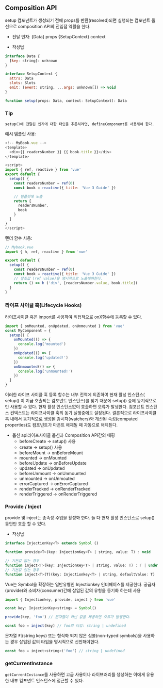 ## Composition API

setup
컴포넌트가 생성되기 전에 props를 반환(resolved)되면 실행되는 컴포넌트 옵션으로 composition API의 진입점 역활을 한다.

* 전달 인자:
{Data} props
{SetupContext} context

* 작성법
```javascript
interface Data {
  [key: string]: unknown
}

interface SetupContext {
  attrs: Data
  slots: Slots
  emit: (event: string, ...args: unknown[]) => void
}

function setup(props: Data, context: SetupContext): Data
```

### Tip
```
setup()에 전달된 인자에 대한 타입을 추론하려면, defineComponent를 사용해야 한다.
```

예시
템플릿 사용:
```javascript
<!-- MyBook.vue -->
<template>
  <div>{{ readersNumber }} {{ book.title }}</div>
</template>

<script>
import { ref, reactive } from 'vue'
export default {
  setup() {
    const readersNumber = ref(0)
    const book = reactive({ title: 'Vue 3 Guide' })

    // 템플릿에 노출
    return {
      readersNumber,
      book
    }
  }
}
</script>
```

렌더 함수 사용:
```javascript
// Mybook.vue
import { h, ref, reactive } from 'vue'

export default {
  setup() {
    const readersNumber = ref(0)
    const book = reactive({ title: 'Vue 3 Guide' })
    // 참조값 (ref value)을 명시적으로 노출해야한다.
    return () => h ('div', [readersNumber.value, book.title])
  }
}
```

### 라이프 사이클 훅(Lifecycle Hooks)
라이프사이클 훅은 import를 사용하여 직접적으로 onX함수에 등록할 수 있다.
```javascript
import { onMounted, onUpdated, onUnmounted } from 'vue'
const MyComponent = {
  setup() {
    onMounted(() => {
      console.log('mounted')
    })
    onUpdated(() => {
      console.log('updated!')
    })
    onUnmounted(() => {
      console.log('unmounted!')
    })
  }
}
```

이러한 라이프 사이클 훅 등록 함수는 내부 전역에 의존하여 현재 활성 인스턴스( setup() 이 지금 호출되는 컴포넌트 인스턴스)를 찾기 때문에 setup() 중에 동기식으로만 사용할 수 있다. 현재 활성 인스턴스없이 호출하면 오류가 발생한다.
컴포넌트 인스턴스 컨텍스트는 라이프사이클 훅의 동기 실행중에도 설정된다. 결론적으로 라이프사이클 훅 내에서 동기적으로 생성된 감시자(watchers)와 계산된 속성(computed properties)도 컴포넌트가 마운트 해제될 때 자동으로 해제된다.

* 옵션 api라이프사이클 옵션과 Composition API간의 매핑
  * beforeCreate -> setup() 사용
  * create -> setup() 사용
  * beforeMount -> onBeforeMount
  * mounted -> onMounted
  * beforeUpdate -> onBeforeUpdate
  * updated -> onUpdated
  * beforeUnmount -> onUnmounted
  * unmounted -> onUnmouted
  * errorCaptured -> onErrorCaptured
  * renderTracked -> onRenderTracked
  * renderTriggered -> onRenderTriggered

### Provide / Inject
provide 및 inject는 종속성 주입을 활성화 한다. 둘 다 현재 활성 인스턴스로 setup()동안만 호출 할 수 있다.
* 작성법
```javascript
interface InjectionKey<T> extends Symbol ()

function provide<T>(key: InjectionKey<T> | string, value: T) : void

// 기본값 없는 경우
function inject<T>(key: InjectionKey<T> | string, value: T) : T | undefined
// 기본값 있는 경우
function inject<T>(T)(key: Injectionkey<T> | string, defaultValue: T) : T
```

Vue는 Symbol을 확장하는 일반유형인 Injectionkey 인터페이스를 제공한다. 공급자(provide)와 소비자(consumer)간에 삽입된 값의 유형을 동기화 하는데 사용
```javascript
import { Injectionkey, provide, inject } from 'vue'

const key: InjectionKey<string> = Symbol()

provide(key, 'foo') // 문자열이 아닌 값을 제공하면 오류가 발생한다.

const foo = inject(key) // foo의 타입: string | undefined
```

문자열 키(string keys) 또는 형식화 되지 않은 심볼(non-typed symbols)을 사용하는 경우 삽입된 값의 타입을 명시적으로 선언해야한다.
```javascript
const foo = inject<string>('foo') // string | undefined
```


### getCurrentInstance
`getCurrentInstance`를 사용하면 고급 사용이나 라이브러리를 생성하는 이에게 유용한 내부 컴포넌트 인스턴스에 접근할 수 있다.